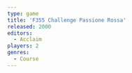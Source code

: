 ```yaml
---
type: game
title: 'F355 Challenge Passione Rossa'
released: 2000
editors: 
  - Acclaim
players: 2
genres:
  - Course
---
```


